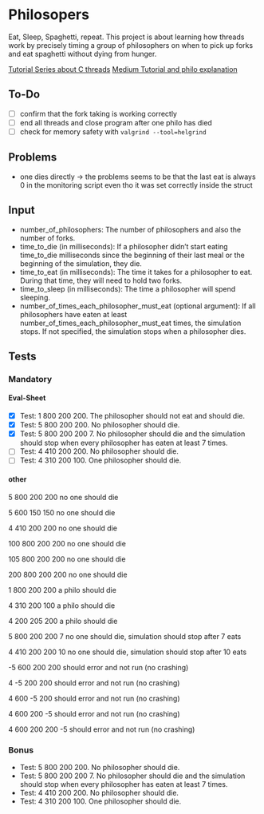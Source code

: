 # Philosopers
Eat, Sleep, Spaghetti, repeat. This project is about learning how threads work by precisely timing a group of philosophers on when to pick up forks and eat spaghetti without dying from hunger. 

[Tutorial Series about C threads](https://www.youtube.com/watch?v=d9s_d28yJq0&list=PLfqABt5AS4FmuQf70psXrsMLEDQXNkLq2)
[Medium Tutorial and philo explanation](https://medium.com/@ruinadd/philosophers-42-guide-the-dining-philosophers-problem-893a24bc0fe2)

## To-Do
- [ ] confirm that the fork taking is working correctly
- [ ] end all threads and close program after one philo has died
- [ ] check for memory safety with `valgrind --tool=helgrind`

## Problems
- one dies directly
-> the problems seems to be that the last eat is always 0 in the monitoring script even tho it was set correctly inside the struct

## Input
- number_of_philosophers: The number of philosophers and also the number of forks.
- time_to_die (in milliseconds): If a philosopher didn’t start eating time_to_die milliseconds since the beginning of their last meal or the beginning of the simulation, they die.
- time_to_eat (in milliseconds): The time it takes for a philosopher to eat. During that time, they will need to hold two forks.
- time_to_sleep (in milliseconds): The time a philosopher will spend sleeping.
- number_of_times_each_philosopher_must_eat (optional argument): If all philosophers have eaten at least number_of_times_each_philosopher_must_eat times, the simulation stops. If not specified, the simulation stops when a philosopher dies.

## Tests
### Mandatory
#### Eval-Sheet
- [x] Test: 1 800 200 200. The philosopher should not eat and should die.
- [x] Test: 5 800 200 200. No philosopher should die.
- [x] Test: 5 800 200 200 7. No philosopher should die and the simulation should stop when every philosopher has eaten at least 7 times.
- [ ] Test: 4 410 200 200. No philosopher should die.
- [ ] Test: 4 310 200 100. One philosopher should die.

#### other
5 800 200 200
no one should die

5 600 150 150
no one should die

4 410 200 200
no one should die

100 800 200 200
no one should die

105 800 200 200
no one should die

200 800 200 200
no one should die

1 800 200 200
a philo should die

4 310 200 100
a philo should die

4 200 205 200
a philo should die

5 800 200 200 7
no one should die, simulation should stop after 7 eats

4 410 200 200 10
no one should die, simulation should stop after 10 eats

-5 600 200 200
should error and not run (no crashing)

4 -5 200 200
should error and not run (no crashing)

4 600 -5 200
should error and not run (no crashing)

4 600 200 -5
should error and not run (no crashing)

4 600 200 200 -5
should error and not run (no crashing)

### Bonus
- Test: 5 800 200 200. No philosopher should die.
- Test: 5 800 200 200 7. No philosopher should die and the simulation should stop when every philosopher has eaten at least 7 times.
- Test: 4 410 200 200. No philosopher should die.
- Test: 4 310 200 100. One philosopher should die.


